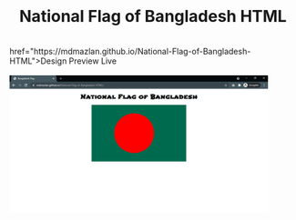 <br />
<p align="center">
  <h1 align="center"> National Flag of Bangladesh HTML </h1>
    <br />
    <a align="center"> href="https://mdmazlan.github.io/National-Flag-of-Bangladesh-HTML">Design Preview Live</a>
    <br />
    <br />
    <img src="Screenshot.png" width="90%"/>
  </p>
</p>
